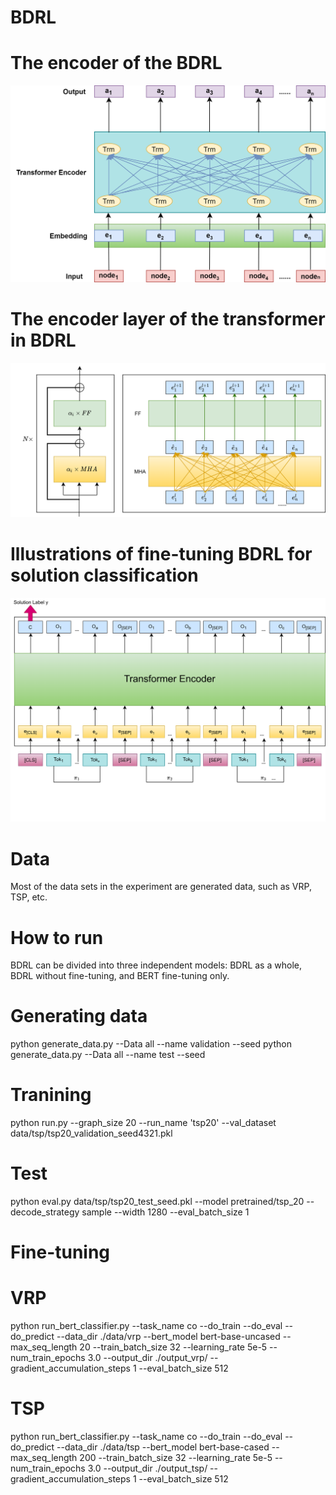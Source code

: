 # BDRL
# The encoder of the BDRL
![image](https://github.com/Anonymous-author-code/BDRL/blob/main/BDRL1.png)
# The encoder layer of the transformer in BDRL
![image](https://github.com/Anonymous-author-code/BDRL/blob/main/Attention1.png)
# Illustrations of fine-tuning BDRL for solution classification
![image](https://github.com/Anonymous-author-code/BDRL/blob/main/Fine-turning%201.png)
# Data
Most of the data sets in the experiment are generated data, such as VRP, TSP, etc.
# How to run   
BDRL can be divided into three independent models: BDRL as a whole, BDRL without fine-tuning, and BERT fine-tuning only.
# Generating data
python generate_data.py --Data all --name validation --seed 
python generate_data.py --Data all --name test --seed 
# Tranining
python run.py --graph_size 20 --run_name 'tsp20' --val_dataset data/tsp/tsp20_validation_seed4321.pkl
# Test
python eval.py data/tsp/tsp20_test_seed.pkl --model pretrained/tsp_20 --decode_strategy sample --width 1280 --eval_batch_size 1
# Fine-tuning
# VRP
python run_bert_classifier.py --task_name co --do_train --do_eval --do_predict --data_dir ./data/vrp --bert_model bert-base-uncased --max_seq_length 20 --train_batch_size 32 --learning_rate 5e-5 --num_train_epochs 3.0 --output_dir ./output_vrp/ --gradient_accumulation_steps 1 --eval_batch_size 512
# TSP
python run_bert_classifier.py --task_name co --do_train --do_eval --do_predict --data_dir ./data/tsp --bert_model bert-base-cased --max_seq_length 200 --train_batch_size 32 --learning_rate 5e-5 --num_train_epochs 3.0 --output_dir ./output_tsp/ --gradient_accumulation_steps 1 --eval_batch_size 512
